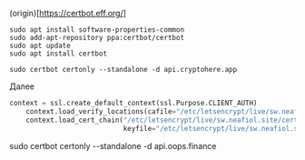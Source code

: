 (origin)[https://certbot.eff.org/]

```
sudo apt install software-properties-common
sudo add-apt-repository ppa:certbot/certbot
sudo apt update
sudo apt install certbot

sudo certbot certonly --standalone -d api.cryptohere.app
```

Далее
```python
context = ssl.create_default_context(ssl.Purpose.CLIENT_AUTH)
    context.load_verify_locations(cafile="/etc/letsencrypt/live/sw.neafiol.site/fullchain.pem")
    context.load_cert_chain("/etc/letsencrypt/live/sw.neafiol.site/cert.pem",
                            keyfile="/etc/letsencrypt/live/sw.neafiol.site/privkey.pem")
```

sudo certbot certonly --standalone -d api.oops.finance
